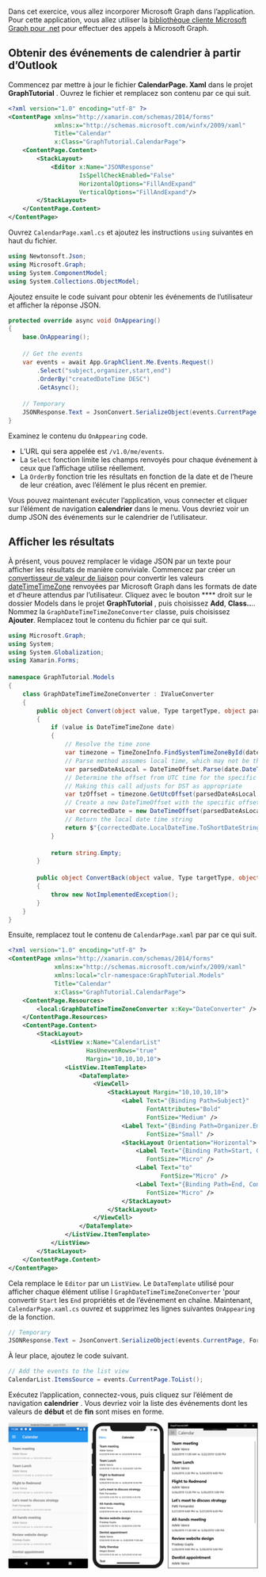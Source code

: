 <!-- markdownlint-disable MD002 MD041 -->

Dans cet exercice, vous allez incorporer Microsoft Graph dans l’application. Pour cette application, vous allez utiliser la [bibliothèque cliente Microsoft Graph pour .net](https://github.com/microsoftgraph/msgraph-sdk-dotnet) pour effectuer des appels à Microsoft Graph.

## <a name="get-calendar-events-from-outlook"></a>Obtenir des événements de calendrier à partir d’Outlook

Commencez par mettre à jour le fichier **CalendarPage. Xaml** dans le projet **GraphTutorial** . Ouvrez le fichier et remplacez son contenu par ce qui suit.

```xml
<?xml version="1.0" encoding="utf-8" ?>
<ContentPage xmlns="http://xamarin.com/schemas/2014/forms"
             xmlns:x="http://schemas.microsoft.com/winfx/2009/xaml"
             Title="Calendar"
             x:Class="GraphTutorial.CalendarPage">
    <ContentPage.Content>
        <StackLayout>
            <Editor x:Name="JSONResponse"
                    IsSpellCheckEnabled="False"
                    HorizontalOptions="FillAndExpand"
                    VerticalOptions="FillAndExpand"/>
        </StackLayout>
    </ContentPage.Content>
</ContentPage>
```

Ouvrez `CalendarPage.xaml.cs` et ajoutez les instructions `using` suivantes en haut du fichier.

```cs
using Newtonsoft.Json;
using Microsoft.Graph;
using System.ComponentModel;
using System.Collections.ObjectModel;
```

Ajoutez ensuite le code suivant pour obtenir les événements de l’utilisateur et afficher la réponse JSON.

```cs
protected override async void OnAppearing()
{
    base.OnAppearing();

    // Get the events
    var events = await App.GraphClient.Me.Events.Request()
        .Select("subject,organizer,start,end")
        .OrderBy("createdDateTime DESC")
        .GetAsync();

    // Temporary
    JSONResponse.Text = JsonConvert.SerializeObject(events.CurrentPage, Formatting.Indented);
}
```

Examinez le contenu du `OnAppearing` code.

- L’URL qui sera appelée est `/v1.0/me/events`.
- La `Select` fonction limite les champs renvoyés pour chaque événement à ceux que l’affichage utilise réellement.
- La `OrderBy` fonction trie les résultats en fonction de la date et de l’heure de leur création, avec l’élément le plus récent en premier.

Vous pouvez maintenant exécuter l’application, vous connecter et cliquer sur l’élément de navigation **calendrier** dans le menu. Vous devriez voir un dump JSON des événements sur le calendrier de l’utilisateur.

## <a name="display-the-results"></a>Afficher les résultats

À présent, vous pouvez remplacer le vidage JSON par un texte pour afficher les résultats de manière conviviale. Commencez par créer un [convertisseur de valeur de liaison](/xamarin/xamarin-forms/xaml/xaml-basics/data-binding-basics#binding-value-converters) pour convertir les valeurs [dateTimeTimeZone](/graph/api/resources/datetimetimezone?view=graph-rest-1.0) renvoyées par Microsoft Graph dans les formats de date et d’heure attendus par l’utilisateur. Cliquez avec le bouton **** droit sur le dossier Models dans le projet **GraphTutorial** , puis choisissez **Add**, **Class..**.. Nommez la `GraphDateTimeTimeZoneConverter` classe, puis choisissez **Ajouter**. Remplacez tout le contenu du fichier par ce qui suit.

```cs
using Microsoft.Graph;
using System;
using System.Globalization;
using Xamarin.Forms;

namespace GraphTutorial.Models
{
    class GraphDateTimeTimeZoneConverter : IValueConverter
    {
        public object Convert(object value, Type targetType, object parameter, CultureInfo culture)
        {
            if (value is DateTimeTimeZone date)
            {
                // Resolve the time zone
                var timezone = TimeZoneInfo.FindSystemTimeZoneById(date.TimeZone);
                // Parse method assumes local time, which may not be the case
                var parsedDateAsLocal = DateTimeOffset.Parse(date.DateTime);
                // Determine the offset from UTC time for the specific date
                // Making this call adjusts for DST as appropriate
                var tzOffset = timezone.GetUtcOffset(parsedDateAsLocal.DateTime);
                // Create a new DateTimeOffset with the specific offset from UTC
                var correctedDate = new DateTimeOffset(parsedDateAsLocal.DateTime, tzOffset);
                // Return the local date time string
                return $"{correctedDate.LocalDateTime.ToShortDateString()} {correctedDate.LocalDateTime.ToShortTimeString()}";
            }

            return string.Empty;
        }

        public object ConvertBack(object value, Type targetType, object parameter, CultureInfo culture)
        {
            throw new NotImplementedException();
        }
    }
}
```

Ensuite, remplacez tout le contenu de `CalendarPage.xaml` par par ce qui suit.

```xml
<?xml version="1.0" encoding="utf-8" ?>
<ContentPage xmlns="http://xamarin.com/schemas/2014/forms"
             xmlns:x="http://schemas.microsoft.com/winfx/2009/xaml"
             xmlns:local="clr-namespace:GraphTutorial.Models"
             Title="Calendar"
             x:Class="GraphTutorial.CalendarPage">
    <ContentPage.Resources>
        <local:GraphDateTimeTimeZoneConverter x:Key="DateConverter" />
    </ContentPage.Resources>
    <ContentPage.Content>
        <StackLayout>
            <ListView x:Name="CalendarList"
                      HasUnevenRows="true"
                      Margin="10,10,10,10">
                <ListView.ItemTemplate>
                    <DataTemplate>
                        <ViewCell>
                            <StackLayout Margin="10,10,10,10">
                                <Label Text="{Binding Path=Subject}"
                                       FontAttributes="Bold"
                                       FontSize="Medium" />
                                <Label Text="{Binding Path=Organizer.EmailAddress.Name}"
                                       FontSize="Small" />
                                <StackLayout Orientation="Horizontal">
                                    <Label Text="{Binding Path=Start, Converter={StaticResource DateConverter}}"
                                       FontSize="Micro" />
                                    <Label Text="to"
                                           FontSize="Micro" />
                                    <Label Text="{Binding Path=End, Converter={StaticResource DateConverter}}"
                                       FontSize="Micro" />
                                </StackLayout>
                            </StackLayout>
                        </ViewCell>
                    </DataTemplate>
                </ListView.ItemTemplate>
            </ListView>
        </StackLayout>
    </ContentPage.Content>
</ContentPage>
```

Cela remplace le `Editor` par un `ListView`. Le `DataTemplate` utilisé pour afficher chaque élément utilise l `GraphDateTimeTimeZoneConverter` 'pour convertir `Start` les `End` propriétés et de l’événement en chaîne. Maintenant, `CalendarPage.xaml.cs` ouvrez et supprimez les lignes suivantes `OnAppearing` de la fonction.

```cs
// Temporary
JSONResponse.Text = JsonConvert.SerializeObject(events.CurrentPage, Formatting.Indented);
```

À leur place, ajoutez le code suivant.

```cs
// Add the events to the list view
CalendarList.ItemsSource = events.CurrentPage.ToList();
```

Exécutez l’application, connectez-vous, puis cliquez sur l’élément de navigation **calendrier** . Vous devriez voir la liste des événements dont les valeurs de **début** et de **fin** sont mises en forme.

![Capture d’écran du tableau des événements](./images/calendar-page.png)
